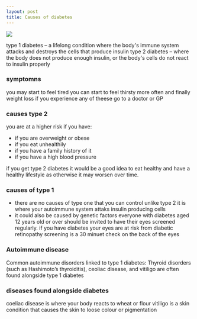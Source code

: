 ```yaml
---
layout: post
title: Causes of diabetes
---
```


<img src="{{site.baseurl}}/assets/canva/Causes of diabetes.png">

type 1 diabetes – a lifelong condition where the body's immune system attacks and destroys the cells that produce insulin
type 2 diabetes – where the body does not produce enough insulin, or the body's cells do not react to insulin properly

### symptomns

you may start to feel tired 
you can start to feel thirsty more often
and finally weight loss
if you experience any of theese go to a doctor or GP

### causes type 2
you are at a higher risk if you have:
- if you are overweight or obese
- if you eat unhealthily
- if you have a family history of it
- if you have a high blood pressure

if you get type 2 diabetes it would be a good idea to eat healthy and have a healthy lifestyle as otherwise it may worsen over time.

### causes of type 1

- there are no causes of type one that you can control unlike type 2 it is where your autoimmune system attaks insulin producing cells
- it could also be caused by genetic factors
everyone with diabetes aged 12 years old or over should be invited to have their eyes screened regularly.
if you have diabetes your eyes are at risk from diabetic retinopathy 
screening is a 30 minuet check on the back of the eyes

### Autoimmune disease

Common autoimmune disorders linked to type 1 diabetes: Thyroid disorders (such as Hashimoto’s thyroiditis), ceoliac disease, and vitiligo are often found alongside type 1 diabetes

### diseases found alongside diabetes

coeliac disease is where your body reacts to wheat or flour
vitiligo is a skin condition that causes the skin to loose colour or pigmentation

